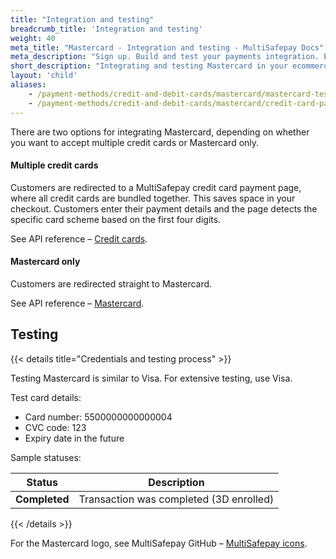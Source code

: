 ```yaml
---
title: "Integration and testing"
breadcrumb_title: 'Integration and testing'
weight: 40
meta_title: "Mastercard - Integration and testing - MultiSafepay Docs"
meta_description: "Sign up. Build and test your payments integration. Explore our products and services. Use our API reference, SDKs, and wrappers. Get support."
short_description: "Integrating and testing Mastercard in your ecommerce platform"
layout: 'child'
aliases:
    - /payment-methods/credit-and-debit-cards/mastercard/mastercard-testing
    - /payment-methods/credit-and-debit-cards/mastercard/credit-card-payment-page
---
```


There are two options for integrating Mastercard, depending on whether you want to accept multiple credit cards or Mastercard only. 

#### Multiple credit cards
 
Customers are redirected to a MultiSafepay credit card payment page, where all credit cards are bundled together. This saves space in your checkout. Customers enter their payment details and the page detects the specific card scheme based on the first four digits.

See API reference – [Credit cards](/api/#credit-cards).

#### Mastercard only
Customers are redirected straight to Mastercard. 

See API reference – [Mastercard](/api/#mastercard).

## Testing

{{< details title="Credentials and testing process" >}}

Testing Mastercard is similar to Visa. For extensive testing, use Visa. 

Test card details: 

- Card number: 5500000000000004
- CVC code: 123
- Expiry date in the future

Sample statuses:

| Status    | Description              |
| --------- | ------------------------ |
| **Completed** | Transaction was completed (3D enrolled)|

{{< /details >}}

For the Mastercard logo, see MultiSafepay GitHub – [MultiSafepay icons](https://github.com/MultiSafepay/MultiSafepay-icons).